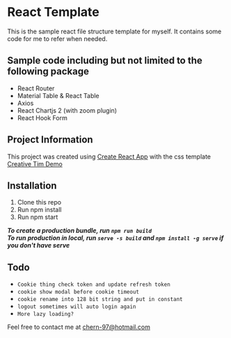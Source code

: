 # React Template

This is the sample react file structure template for myself. It contains some code for me to refer when needed.

## Sample code including but not limited to the following package

- React Router
- Material Table & React Table
- Axios
- React Chartjs 2 (with zoom plugin)
- React Hook Form

## Project Information

This project was created using [Create React App](https://create-react-app.dev/) with the css template [Creative Tim Demo](https://demos.creative-tim.com/light-bootstrap-dashboard-react/?_ga=2.235697025.1894030771.1619926308-1426218325.1619926308#/documentation/getting-started)

## Installation

1. Clone this repo
2. Run npm install
3. Run npm start

**_To create a production bundle, run `npm run build`_**\
**_To run production in local, run `serve -s build` and `npm install -g serve` if you don't have serve_**

## Todo

- `Cookie thing check token and update refresh token`
- `cookie show modal before cookie timeout`
- `cookie rename into 128 bit string and put in constant`
- `logout sometimes will auto login again`
- `More lazy loading?`

Feel free to contact me at chern-97@hotmail.com
